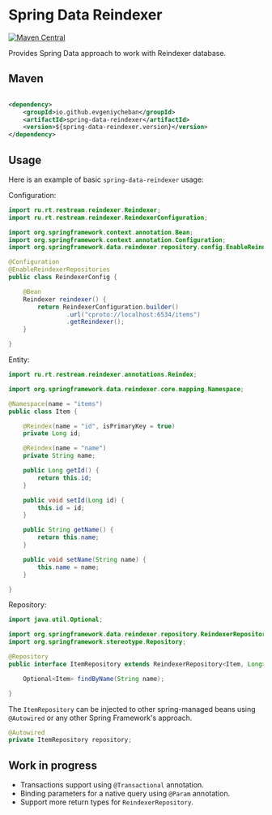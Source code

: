 Spring Data Reindexer
====================
[![Maven Central](https://maven-badges.herokuapp.com/maven-central/io.github.evgeniycheban/spring-data-reindexer/badge.svg)](https://maven-badges.herokuapp.com/maven-central/io.github.evgeniycheban/spring-data-reindexer)

Provides Spring Data approach to work with Reindexer database.

## Maven

```xml

<dependency>
	<groupId>io.github.evgeniycheban</groupId>
	<artifactId>spring-data-reindexer</artifactId>
	<version>${spring-data-reindexer.version}</version>
</dependency>
```

## Usage

Here is an example of basic `spring-data-reindexer` usage:

Configuration:

```java
import ru.rt.restream.reindexer.Reindexer;
import ru.rt.restream.reindexer.ReindexerConfiguration;

import org.springframework.context.annotation.Bean;
import org.springframework.context.annotation.Configuration;
import org.springframework.data.reindexer.repository.config.EnableReindexerRepositories;

@Configuration
@EnableReindexerRepositories
public class ReindexerConfig {

	@Bean
	Reindexer reindexer() {
		return ReindexerConfiguration.builder()
				.url("cproto://localhost:6534/items")
				.getReindexer();
	}

}
```

Entity:

```java
import ru.rt.restream.reindexer.annotations.Reindex;

import org.springframework.data.reindexer.core.mapping.Namespace;

@Namespace(name = "items")
public class Item {

	@Reindex(name = "id", isPrimaryKey = true)
	private Long id;

	@Reindex(name = "name")
	private String name;

	public Long getId() {
		return this.id;
	}

	public void setId(Long id) {
		this.id = id;
	}

	public String getName() {
		return this.name;
	}

	public void setName(String name) {
		this.name = name;
	}

}
```

Repository:

```java
import java.util.Optional;

import org.springframework.data.reindexer.repository.ReindexerRepository;
import org.springframework.stereotype.Repository;

@Repository
public interface ItemRepository extends ReindexerRepository<Item, Long> {

	Optional<Item> findByName(String name);

}
```

The `ItemRepository` can be injected to other spring-managed beans using `@Autowired` or
any other Spring Framework's approach.

```java
@Autowired
private ItemRepository repository;
```

## Work in progress

- Transactions support using `@Transactional` annotation.
- Binding parameters for a native query using `@Param` annotation.
- Support more return types for `ReindexerRepository`.
